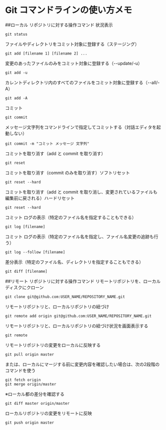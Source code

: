 # Git コマンドラインの使い方メモ

##ローカル リポジトリに対する操作コマンド
状況表示
```
git status
```
ファイルやディレクトリをコミット対象に登録する（ステージング）
```
git add [filename 1] [filename 2] ...
```
変更のあったファイルのみをコミット対象に登録する（--update/-u）
```
git add -u
```
カレントディレクトリ内のすべてのファイルをコミット対象に登録する（--all/-A）
```
git add -A
```
コミット
```
git commit
```
メッセージ文字列をコマンドラインで指定してコミットする（対話エディタを起動しない）
```
git commit -m "コミット メッセージ 文字列"
```
コミットを取り消す（add と commit を取り消す）
```
git reset
```
コミットを取り消す（commit のみを取り消す）ソフトリセット
```
git reset --hard
```
コミットを取り消す（add と commit を取り消し、変更されているファイルも編集前に戻される）ハードリセット
```
git reset --hard
```
コミット ログの表示（特定のファイル名を指定することもできる）
```
git log [filename]
```
コミット ログの表示（特定のファイル名を指定し、ファイル名変更の追跡も行う）
```
git log --follow [filename]
```
差分表示（特定のファイル名、ディレクトリを指定することもできる）
```
git diff [filename]
```

##リモート リポジトリに対する操作コマンド
リモートリポジトリを、ローカルディスクにクローン
```
git clone git@github.com:USER_NAME/REPOSITORY_NAME.git
```
リモートリポジトリと、ローカルリポジトリの紐づけ
```
git remote add origin git@github.com:USER_NAME/REPOSITORY_NAME.git
```
リモートリポジトリと、ローカルリポジトリの紐づけ状況を画面表示する
```
git remote
```
リモートリポジトリの変更をローカルに反映する
```
git pull origin master
```
または、ローカルにマージする前に変更内容を確認したい場合は、次の2段階のコマンドを使う
```
git fetch origin
git merge origin/master
```
※ローカル都の差分を確認する
```
git diff master origin/master
```
ローカルリポジトリの変更をリモートに反映
```
git push origin master
```

